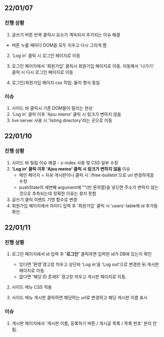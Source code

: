 ## 22/01/07
### 진행 상황
1. 글쓰기 버튼 반복 클릭시 요소가 계속되서 추가되는 이슈 해결
  - 버튼 누를 때마다 DOM을 모두 지우고 다시 그리게 함

2. 'Log in' 클릭 시 로그인 페이지로 이동

3. 로그인 페이지에서 '회원가입' 클릭시 회원가입 페이지로 이동. 이동해서 '나가기' 클릭 시 다시 로그인 페이지로 이동

4. 로그인/회원가입 페이지 css 작업: 둘이 형식 동일

### 이슈
1. 사이드 바 클릭시 기존 DOM들이 밀리는 현상
2. 'Log in' 클릭 이후 'Ajou memo' 클릭 시 링크가 변하지 않음
3. live server 사용 시 'listing directory'라는 곳으로 이동


## 22/01/10
### 진행 상황
1. 사이드 바 밀림 이슈 해결 - z-index 사용 및 CSS 일부 수정
2. **'Log in' 클릭 이후 'Ajou memo' 클릭 시 링크가 변하지 않음** 이슈
    - 메인 페이지 = 자유 게시판이니 클릭 시 '/free-bulletin'으로 url 변경하게끔 수정
    - pushState의 세번째 argument에 ""(빈 문자열)을 넣으면 주소가 변하지 않는 것으로 추측되는데 정확한 이유는 찾지 못함
3. 글쓰기 클릭 이벤트 기명 함수로 변경
4. 회원가입 페이지에서 아이디 입력 후 '회원가입' 클릭 시 'users' table에 id 추가됨 확인


## 22/01/11
### 진행 상황
1. 로그인 페이지에서 id 입력 후 **'로그인'** 클릭하면 입력한 id가 DB에 있는지 확인
    
    - 있다면 '환영'경고창 띄우고 상단바 'Log in'을 'Log out'으로 변경한 뒤 게시판 페이지로 이동.
    - 없다면 '해당 ID 존재X' 경고창 띄우고 게시판 페이지로 이동.
2. 사이드 메뉴 CSS 적용
3. 사이드 메뉴 게시판 클릭하면 해당하는 url로 변경하고 해당 게시판 이름 표시

### 이슈
1. 게시판 페이지에서 '게시판 이름, 등록하기 버튼 / 게시글 목록 / 목록 번호' 분리 안됨.